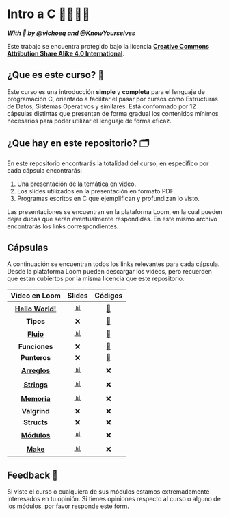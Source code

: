 # Intro a C 👩‍💻👨‍💻

*__With 💜 by @vichoeq and @KnowYourselves__*

Este trabajo se encuentra protegido bajo la licencia [**Creative Commons Attribution Share Alike 4.0 International**](https://github.com/DCCentral-de-Apuntes/intro-C/blob/master/LICENSE.txt). 

## ¿Que es este curso? 🤔

Este curso es una introducción **simple** y **completa** para el lenguaje de programación C, orientado a facilitar el pasar por cursos como Estructuras de Datos, Sistemas Operativos y similares. Está conformado por 12 cápsulas distintas que presentan de forma gradual los contenidos mínimos necesarios para poder utilizar el lenguaje de forma eficaz.

## ¿Que hay en este repositorio? 🗂

En este repositorio encontrarás la totalidad del curso, en especifico por cada cápsula encontrarás:
1. Una presentación de la temática en video.
2. Los slides utilizados en la presentación en formato PDF.
3. Programas escritos en C que ejemplifican y profundizan lo visto.

Las presentaciones se encuentran en la plataforma Loom, en la cual pueden dejar dudas que serán eventualmente respondidas. En este mismo archivo encontrarás los links correspondientes.

## Cápsulas 

A continuación se encuentran todos los links relevantes para cada cápsula. Desde la plataforma Loom pueden descargar los videos, pero recuerden que estan cubiertos por la misma licencia que este repositorio.
 
| Video en Loom | Slides | Códigos |
| :---: | :---: | :---: |
[**Hello World!**](https://www.loom.com/share/4ca946390da647fdb8ba7fb89e6a5ca1) | [📊](https://github.com/DCCentral-de-Apuntes/intro-C/blob/master/Capsulas/00%20-%20Hello%20World!/00%20-%20Hello%20World.pdf) | [📄](https://github.com/DCCentral-de-Apuntes/intro-C/tree/master/Capsulas/00%20-%20Hello%20World!/codigos)
**Tipos** | ❌ |  [📄](https://github.com/DCCentral-de-Apuntes/intro-C/tree/master/Capsulas/01%20-%20Tipos/codigos)
 [**Flujo**](https://www.loom.com/share/103192e770524abc8b6b83446949f167) | [📊](https://github.com/DCCentral-de-Apuntes/intro-C/blob/master/Capsulas/02%20-%20Flujo/02%20-%20Flujo.pdf) |  [📄](https://github.com/DCCentral-de-Apuntes/intro-C/tree/master/Capsulas/02%20-%20Flujo/codigos)
 **Funciones** | ❌ |  [📄](https://github.com/DCCentral-de-Apuntes/intro-C/tree/master/Capsulas/03%20-%20Funciones/codigos)
 **Punteros** | ❌ |  [📄](https://github.com/DCCentral-de-Apuntes/intro-C/tree/master/Capsulas/04%20-%20Punteros/codigos)
 [**Arreglos**](https://www.loom.com/share/08134a0ba3164f9cabbdd3f8f3e837b6) | [📊](https://github.com/DCCentral-de-Apuntes/intro-C/blob/master/Capsulas/05%20-%20Arreglos/05%20-%20Arreglos.pdf) | ❌
 [**Strings**](https://www.loom.com/share/9ae5919ef6d4442db4aa917cf07ae7b3) | [📊](https://github.com/DCCentral-de-Apuntes/intro-C/blob/master/Capsulas/06%20-%20Strings/06%20-%20Strings.pdf) | ❌
[**Memoria**](https://www.loom.com/share/936b6177d19847a6af0b1e18899a6c0a) | [📊](https://github.com/DCCentral-de-Apuntes/intro-C/blob/master/Capsulas/07%20-%20Memoria/07%20-%20Memoria.pdf) | ❌
 **Valgrind** | ❌ | ❌
 **Structs** | ❌ | ❌
 [**Módulos**](https://www.loom.com/share/a07f3c11f0a942258d6a526dadd6cbaa) | [📊](https://github.com/DCCentral-de-Apuntes/intro-C/blob/master/Capsulas/10%20-%20Modulos/10%20-%20Modulos.pdf) | ❌
 [**Make**](https://www.loom.com/share/ea4e8acb990942f49c4958426614cb91) | [📊](https://github.com/DCCentral-de-Apuntes/intro-C/tree/master/Capsulas/11%20-%20Make/11%20-%20Make.pdf) | ❌

## Feedback 🧐

Si viste el curso o cualquiera de sus módulos estamos extremadamente interesados en tu opinión. Si tienes opiniones respecto al curso o alguno de los módulos, por favor responde este [form](https://forms.gle/vsLycZX8zDrW1LMm9).
